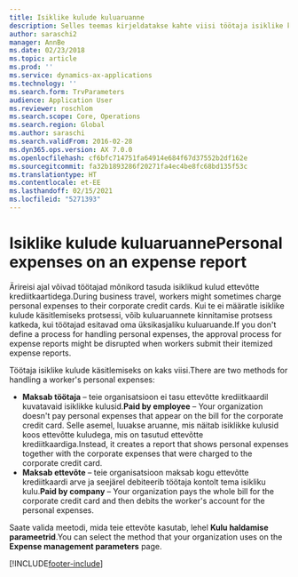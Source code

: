 ```yaml
---
title: Isiklike kulude kuluaruanne
description: Selles teemas kirjeldatakse kahte viisi töötaja isiklike kulutuste käsitlemiseks rakenduses Microsoft Dynamics 365 Finance.
author: saraschi2
manager: AnnBe
ms.date: 02/23/2018
ms.topic: article
ms.prod: ''
ms.service: dynamics-ax-applications
ms.technology: ''
ms.search.form: TrvParameters
audience: Application User
ms.reviewer: roschlom
ms.search.scope: Core, Operations
ms.search.region: Global
ms.author: saraschi
ms.search.validFrom: 2016-02-28
ms.dyn365.ops.version: AX 7.0.0
ms.openlocfilehash: cf6bfc714751fa64914e684f67d37552b2df162e
ms.sourcegitcommit: fa32b1893286f20271fa4ec4be8fc68bd135f53c
ms.translationtype: HT
ms.contentlocale: et-EE
ms.lasthandoff: 02/15/2021
ms.locfileid: "5271393"
---
```

# <a name="personal-expenses-on-an-expense-report"></a><span data-ttu-id="5eff0-103">Isiklike kulude kuluaruanne</span><span class="sxs-lookup"><span data-stu-id="5eff0-103">Personal expenses on an expense report</span></span>

<span data-ttu-id="5eff0-104">Ärireisi ajal võivad töötajad mõnikord tasuda isiklikud kulud ettevõtte krediitkaartidega.</span><span class="sxs-lookup"><span data-stu-id="5eff0-104">During business travel, workers might sometimes charge personal expenses to their corporate credit cards.</span></span> <span data-ttu-id="5eff0-105">Kui te ei määratle isiklike kulude käsitlemiseks protsessi, võib kuluaruannete kinnitamise protsess katkeda, kui töötajad esitavad oma üksikasjaliku kuluaruande.</span><span class="sxs-lookup"><span data-stu-id="5eff0-105">If you don't define a process for handling personal expenses, the approval process for expense reports might be disrupted when workers submit their itemized expense reports.</span></span> 

<span data-ttu-id="5eff0-106">Töötaja isiklike kulude käsitlemiseks on kaks viisi.</span><span class="sxs-lookup"><span data-stu-id="5eff0-106">There are two methods for handling a worker's personal expenses:</span></span>

- <span data-ttu-id="5eff0-107">**Maksab töötaja** – teie organisatsioon ei tasu ettevõtte krediitkaardil kuvatavaid isiklikke kulusid.</span><span class="sxs-lookup"><span data-stu-id="5eff0-107">**Paid by employee** – Your organization doesn't pay personal expenses that appear on the bill for the corporate credit card.</span></span> <span data-ttu-id="5eff0-108">Selle asemel, luuakse aruanne, mis näitab isiklikke kulusid koos ettevõtte kuludega, mis on tasutud ettevõtte krediitkaardiga.</span><span class="sxs-lookup"><span data-stu-id="5eff0-108">Instead, it creates a report that shows personal expenses together with the corporate expenses that were charged to the corporate credit card.</span></span>
- <span data-ttu-id="5eff0-109">**Maksab ettevõte** – teie organisatsioon maksab kogu ettevõtte krediitkaardi arve ja seejärel debiteerib töötaja kontolt tema isikliku kulu.</span><span class="sxs-lookup"><span data-stu-id="5eff0-109">**Paid by company** – Your organization pays the whole bill for the corporate credit card and then debits the worker's account for the personal expenses.</span></span>

<span data-ttu-id="5eff0-110">Saate valida meetodi, mida teie ettevõte kasutab, lehel **Kulu haldamise parameetrid**.</span><span class="sxs-lookup"><span data-stu-id="5eff0-110">You can select the method that your organization uses on the **Expense management parameters** page.</span></span>


[!INCLUDE[footer-include](../includes/footer-banner.md)]